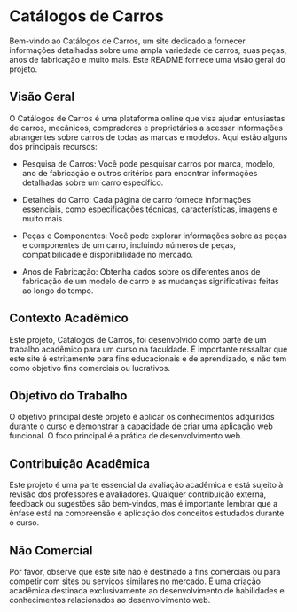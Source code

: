 # Catálogos de Carros
Bem-vindo ao Catálogos de Carros, um site dedicado a fornecer informações detalhadas sobre uma ampla variedade de carros, suas peças, anos de fabricação e muito mais. Este README fornece uma visão geral do projeto.

## Visão Geral
O Catálogos de Carros é uma plataforma online que visa ajudar entusiastas de carros, mecânicos, compradores e proprietários a acessar informações abrangentes sobre carros de todas as marcas e modelos. Aqui estão alguns dos principais recursos:

- Pesquisa de Carros: Você pode pesquisar carros por marca, modelo, ano de fabricação e outros critérios para encontrar informações detalhadas sobre um carro específico.

- Detalhes do Carro: Cada página de carro fornece informações essenciais, como especificações técnicas, características, imagens e muito mais.

- Peças e Componentes: Você pode explorar informações sobre as peças e componentes de um carro, incluindo números de peças, compatibilidade e disponibilidade no mercado.

- Anos de Fabricação: Obtenha dados sobre os diferentes anos de fabricação de um modelo de carro e as mudanças significativas feitas ao longo do tempo.

## Contexto Acadêmico
Este projeto, Catálogos de Carros, foi desenvolvido como parte de um trabalho acadêmico para um curso na faculdade. É importante ressaltar que este site é estritamente para fins educacionais e de aprendizado, e não tem como objetivo fins comerciais ou lucrativos.

## Objetivo do Trabalho
O objetivo principal deste projeto é aplicar os conhecimentos adquiridos durante o curso e demonstrar a capacidade de criar uma aplicação web funcional. O foco principal é a prática de desenvolvimento web.

## Contribuição Acadêmica
Este projeto é uma parte essencial da avaliação acadêmica e está sujeito à revisão dos professores e avaliadores. Qualquer contribuição externa, feedback ou sugestões são bem-vindos, mas é importante lembrar que a ênfase está na compreensão e aplicação dos conceitos estudados durante o curso.

## Não Comercial
Por favor, observe que este site não é destinado a fins comerciais ou para competir com sites ou serviços similares no mercado. É uma criação acadêmica destinada exclusivamente ao desenvolvimento de habilidades e conhecimentos relacionados ao desenvolvimento web.

